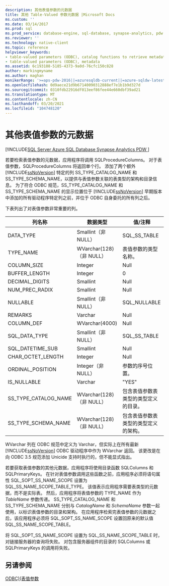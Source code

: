 ```yaml
---
description: 其他表值参数的元数据
title: 其他 Table-Valued 参数元数据 |Microsoft Docs
ms.custom: ''
ms.date: 03/14/2017
ms.prod: sql
ms.prod_service: database-engine, sql-database, synapse-analytics, pdw
ms.reviewer: ''
ms.technology: native-client
ms.topic: reference
helpviewer_keywords:
- table-valued parameters (ODBC), catalog functions to retrieve metadata
- table-valued parameters (ODBC), metadata
ms.assetid: 6c193188-5185-4373-9a0d-76cfc150c828
author: markingmyname
ms.author: maghan
monikerRange: '>=aps-pdw-2016||=azuresqldb-current||=azure-sqldw-latest||>=sql-server-2016||>=sql-server-linux-2017||=azuresqldb-mi-current'
ms.openlocfilehash: 0d9aece21d9b67140090312888ef7e1b1b9d327d
ms.sourcegitcommit: 0310fdb22916df013eef86fee44e660dbf39ad21
ms.translationtype: MT
ms.contentlocale: zh-CN
ms.lasthandoff: 03/20/2021
ms.locfileid: "104748120"
---
```

# <a name="additional-table-valued-parameter-metadata"></a>其他表值参数的元数据
[!INCLUDE[SQL Server Azure SQL Database Synapse Analytics PDW ](../../includes/applies-to-version/sql-asdb-asdbmi-asa-pdw.md)]

  若要检索表值参数的元数据，应用程序将调用 SQLProcedureColumns。 对于表值参数，SQLProcedureColumns 将返回单个行。 添加了两个额外 [!INCLUDE[ssNoVersion](../../includes/ssnoversion-md.md)] 特定的列 SS_TYPE_CATALOG_NAME 和 SS_TYPE_SCHEMA_NAME，以提供与表值参数关联的表类型的架构和目录信息。 为了符合 ODBC 规范，SS_TYPE_CATALOG_NAME 和 SS_TYPE_SCHEMA_NAME 的显示位置位于 [!INCLUDE[ssNoVersion](../../includes/ssnoversion-md.md)] 早期版本中添加的所有驱动程序特定列之前，并位于 ODBC 自身委托的所有列之后。  
  
 下表列出了对表值参数非常重要的列。  
  
|列名称|数据类型|值/注释|  
|-----------------|---------------|---------------------|  
|DATA_TYPE|Smallint（非 NULL）|SQL_SS_TABLE|  
|TYPE_NAME|WVarchar(128)（非 NULL）|表值参数的类型名称。|  
|COLUMN_SIZE|Integer|Null|  
|BUFFER_LENGTH|Integer|0|  
|DECIMAL_DIGITS|Smallint|Null|  
|NUM_PREC_RADIX|Smallint|Null|  
|NULLABLE|Smallint（非 NULL）|SQL_NULLABLE|  
|REMARKS|Varchar|Null|  
|COLUMN_DEF|WVarchar(4000)|Null|  
|SQL_DATA_TYPE|Smallint（非 NULL）|SQL_SS_TABLE|  
|SQL_DATETIME_SUB|Smallint|Null|  
|CHAR_OCTET_LENGTH|Integer|Null|  
|ORDINAL_POSITION|Integer（非 NULL）|参数的序号位置。|  
|IS_NULLABLE|Varchar|"YES"|  
|SS_TYPE_CATALOG_NAME|WVarchar(128)（非 NULL）|包含表值参数表类型的类型定义的目录。|  
|SS_TYPE_SCHEMA_NAME|WVarchar(128)（非 NULL）|包含表值参数表类型的类型定义的架构。|  
  
 WVarchar 列在 ODBC 规范中定义为 Varchar，但实际上在所有最新 [!INCLUDE[ssNoVersion](../../includes/ssnoversion-md.md)] ODBC 驱动程序中作为 WVarchar 返回。 该更改是在向 ODBC 3.5 规范添加 Unicide 支持时执行的，但不能显式指出。  
  
 若要获取表值参数的其他元数据，应用程序将使用目录函数 SQLColumns 和 SQLPrimaryKeys。 在针对表值参数调用这些函数之前，应用程序必须将语句属性 SQL_SOPT_SS_NAME_SCOPE 设置为 SQL_SS_NAME_SCOPE_TABLE_TYPE。 该值表示应用程序需要表类型的元数据，而不是实际表。 然后，应用程序将表值参数的 TYPE_NAME 作为 *TableName* 参数传递。 SS_TYPE_CATALOG_NAME 和 SS_TYPE_SCHEMA_NAME 分别与 *CatalogName* 和 *SchemaName* 参数一起使用，以标识表值参数的目录和架构。 在应用程序检索完表值参数的元数据之后，该应用程序必须将 SQL_SOPT_SS_NAME_SCOPE 设置回原来的默认值 SQL_SS_NAME_SCOPE_TABLE。  
  
 将 SQL_SOPT_SS_NAME_SCOPE 设置为 SQL_SS_NAME_SCOPE_TABLE 时，对链接服务器的查询将失败。 对包含服务器组件的目录的 SQLColumns 或 SQLPrimaryKeys 的调用将失败。  
  
## <a name="see-also"></a>另请参阅  
 [ODBC&#41;&#40;表值参数 ](../../relational-databases/native-client-odbc-table-valued-parameters/table-valued-parameters-odbc.md)  
  
  
